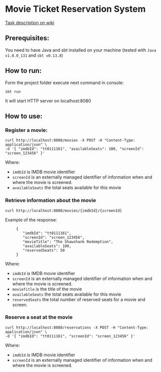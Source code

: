 # Movie Ticket Reservation System

[Task description on wiki](https://github.com/frostiq/movie-ticket-reservation/wiki/Task-description)

## Prerequisites:

You need to have Java and sbt installed on your machine (tested with `Java v1.8.0_131` and `sbt v0.13.8`)


## How to run:

Form the project folder execute next command in console:

```
sbt run
```

It will start HTTP server on localhost:8080

## How to use:

### Register a movie:

```
curl http://localhost:8080/movies -X POST -H "Content-Type: application/json" \
-d '{ "imdbId": "tt0111161", "availableSeats": 100, "screenId": "screen_123456" }'
```

Where:
* `imdbId` is IMDB movie identifier
* `screenId` is an externally managed identifier of information when and where the movie is screened.
* `availableSeats` the total seats available for this movie

### Retrieve information about the movie

```
curl http://localhost:8080/movies/{imdbId}/{screenId}
```

Example of the response:

```
     {
        "imdbId": "tt0111161",
        "screenId": "screen_123456",
        "movieTitle": "The Shawshank Redemption",
        "availableSeats": 100,
        "reservedSeats": 50
     }   
```

Where:
* `imdbId` is IMDB movie identifier
* `screenId` is an externally managed identifier of information when and where the movie is screened.
* `movieTitle` is the title of the movie
* `availableSeats` the total seats available for this movie
* `reservedSeats` the total number of reserved seats for a movie and screen.

### Reserve a seat at the movie

```
curl http://localhost:8080/reservations -X POST -H "Content-Type: application/json" \
-d '{ "imdbId": "tt0111161", "screenId": "screen_123456" }'
```

Where:
* `imdbId` is IMDB movie identifier
* `screenId` is an externally managed identifier of information when and where the movie is screened.